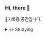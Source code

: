


### Hi, there 👋

📖기록용 공간입니다.

<details>
<summary>
  ✏️ Studying
</summary>
   <img alt="Java" src ="https://img.shields.io/badge/Java-007396.svg?&style=for-the-badge&logo=Java&logoColor=white"/>

</details>




